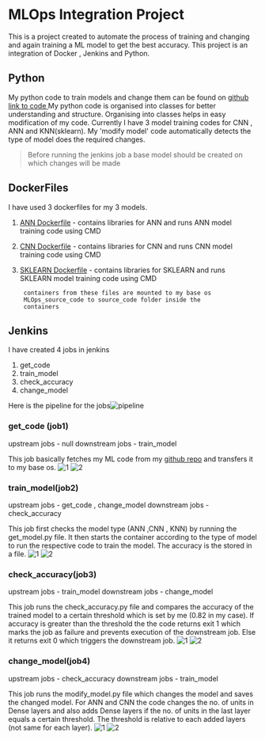 ﻿# MLOps Integration Project

This is a project created to automate the process of training and changing and again training a ML model to get the best accuracy.
This project is an integration of Docker , Jenkins and Python.
## Python
My python code to train models and change them can be found on [github link to code
](https://github.com/prasadpriyesh1/MLO_DevOps_integration_source_code.git)
My python code is organised into classes for better understanding and structure.
Organising into classes helps in easy modification of my code.
Currently  I have 3 model training codes for CNN , ANN and KNN(sklearn). My 'modify model' code automatically detects the type of model does the required changes.

> Before running the jenkins job a base model should be created on which changes will be made

## DockerFiles
I have used 3 dockerfiles for my 3 models.
1. [ANN Dockerfile](https://github.com/prasadpriyesh1/MLOps_integration_deacription/blob/master/ann_dockerfile/Dockerfile) - contains libraries for ANN and runs ANN model training code using CMD
2. [CNN Dockerfile](https://github.com/prasadpriyesh1/MLOps_integration_deacription/blob/master/cnn_dockerfile/Dockerfile) - contains libraries for CNN and runs CNN model training code using CMD
3. [SKLEARN Dockerfile](https://github.com/prasadpriyesh1/MLOps_integration_deacription/blob/master/sklearn_dockerfile/Dockerfile) - contains libraries for SKLEARN and runs SKLEARN model training code using CMD

		containers from these files are mounted to my base os 
		MLOps_source_code to source_code folder inside the 
		containers
## Jenkins


I have created 4 jobs in jenkins 
1. get_code
2. train_model
3. check_accuracy
4. change_model

Here is the pipeline for the jobs![pipeline](https://github.com/prasadpriyesh1/MLOps_integration_deacription/blob/master/pipeline.png)

              

### get_code (job1)

upstream jobs - null
downstream jobs - train_model

This job basically fetches my ML code from my [github repo](https://github.com/prasadpriyesh1/MLO_DevOps_integration_source_code.git) and transfers it to my base os.
![1](https://github.com/prasadpriyesh1/MLOps_integration_deacription/blob/master/job1%28get_code%29/job_get_code_1.png)
![2](https://github.com/prasadpriyesh1/MLOps_integration_deacription/blob/master/job1%28get_code%29/job_get_code_2.png)

### train_model(job2)

upstream jobs - get_code , change_model
downstream jobs - check_accuracy

This job first checks the model type (ANN ,CNN , KNN) by running the get_model.py file.
It then starts the container according to the type of model to run the respective code to train the model. The accuracy is the  stored in a file.
![1](https://github.com/prasadpriyesh1/MLOps_integration_deacription/blob/master/job2%28train_model%29/job2_1.png)
![2](https://github.com/prasadpriyesh1/MLOps_integration_deacription/blob/master/job2%28train_model%29/job2_2.png)

### check_accuracy(job3)

upstream jobs - train_model
downstream jobs - change_model

This job runs the check_accuracy.py file and compares the accuracy of the trained model to a certain threshold which is set by me (0.82 in my case).
If accuracy is greater than the threshold the the code returns exit 1 which marks the job as failure and prevents execution of the downstream job. Else it returns exit 0 which triggers the downstream job.
![1](https://github.com/prasadpriyesh1/MLOps_integration_deacription/blob/master/job3%28check_accuracy%29/job3_1.png)
![2](https://github.com/prasadpriyesh1/MLOps_integration_deacription/blob/master/job3%28check_accuracy%29/job3_2.png)

### change_model(job4)

upstream jobs - check_accuracy
downstream jobs - train_model

This job runs the modify_model.py file which changes the model and saves the changed model.
For ANN and CNN the code changes the no. of units in Dense layers and also adds Dense layers if the no. of units in the last layer equals a certain threshold. The threshold is relative to each added layers (not same for each layer).
![1](https://github.com/prasadpriyesh1/MLOps_integration_deacription/blob/master/job4%28change_model%29/job4_1.png)
![2](https://github.com/prasadpriyesh1/MLOps_integration_deacription/blob/master/job4%28change_model%29/job4_2.png)


